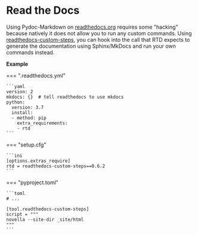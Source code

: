 # Read the Docs

  [readthedocs-custom-steps]: https://pypi.org/project/readthedocs-custom-steps/

Using Pydoc-Markdown on [readthedocs.org](https://readthedocs.org/) requires some "hacking" because natively it
does not allow you to run any custom commands. Using [readthedocs-custom-steps][], you can hook into the call
that RTD expects to generate the documentation using Sphinx/MkDocs and run your own commands instead.

__Example__

=== ".readthedocs.yml"

    ```yaml
    version: 2
    mkdocs: {}  # tell readthedocs to use mkdocs
    python:
      version: 3.7
      install:
      - method: pip
        extra_requirements:
        - rtd
    ```

=== "setup.cfg"

    ```ini
    [options.extras_require]
    rtd = readthedocs-custom-steps==0.6.2
    ```

=== "pyproject.toml"

    ```toml
    # ...

    [tool.readthedocs-custom-steps]
    script = """
    novella --site-dir _site/html
    """
    ```
